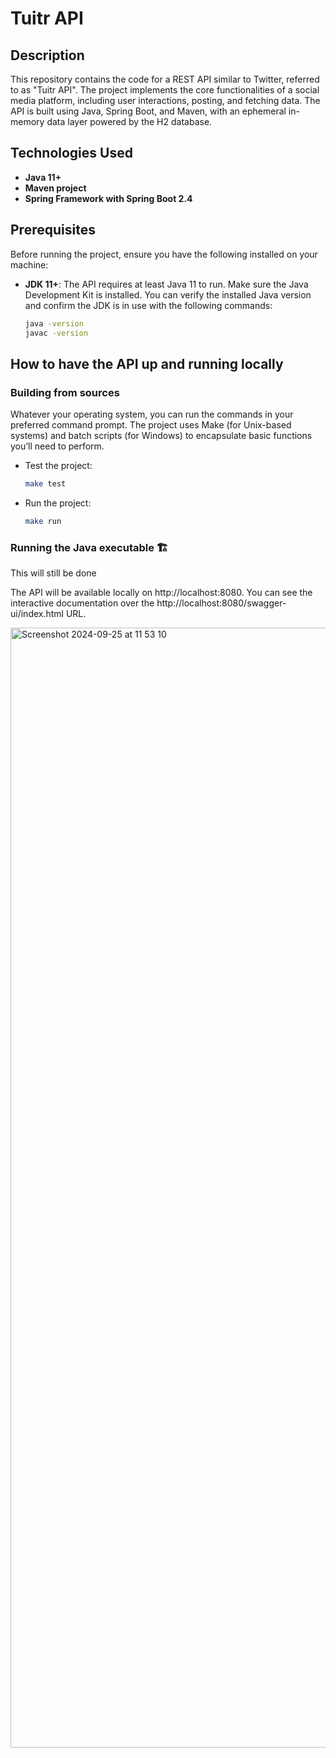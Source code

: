 # Tuitr API

## Description
This repository contains the code for a REST API similar to Twitter, referred to as "Tuitr API". The project implements the core functionalities of a social media platform, including user interactions, posting, and fetching data. The API is built using Java, Spring Boot, and Maven, with an ephemeral in-memory data layer powered by the H2 database.

## Technologies Used
- **Java 11+**
- **Maven project**
- **Spring Framework with Spring Boot 2.4**

## Prerequisites
Before running the project, ensure you have the following installed on your machine:

- **JDK 11+**: The API requires at least Java 11 to run. Make sure the Java Development Kit is installed. You can verify the installed Java version and confirm the JDK is in use with the following commands:
  ```bash
  java -version
  javac -version
  ```

## How to have the API up and running locally

### Building from sources

Whatever your operating system, you can run the commands in your preferred command prompt. The project uses Make (for Unix-based systems) and batch scripts (for Windows) to encapsulate basic functions you’ll need to perform.

- Test the project:
  ```bash
  make test
  ```

- Run the project:
  ```bash
  make run
  ```

### Running the Java executable 🏗️

This will still be done

The API will be available locally on http://localhost:8080. You can see the interactive documentation over the http://localhost:8080/swagger-ui/index.html URL.

<img width="1792" alt="Screenshot 2024-09-25 at 11 53 10" src="https://github.com/user-attachments/assets/f60a7f2b-f8ee-4ec2-b223-a3b1886081d8">
